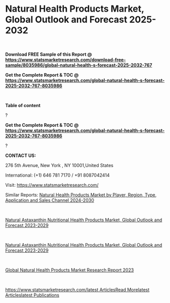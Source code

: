 <h1>Natural Health Products Market, Global Outlook and Forecast 2025-2032</h1><br/><p><strong>Download FREE Sample of this Report @ <a href="https://www.statsmarketresearch.com/download-free-sample/8035986/global-natural-health-s-forecast-2025-2032-767">https://www.statsmarketresearch.com/download-free-sample/8035986/global-natural-health-s-forecast-2025-2032-767</a></strong></p>
 
 
 
 <div><b>Get the Complete Report & TOC @ <a href="https://www.statsmarketresearch.com/global-natural-health-s-forecast-2025-2032-767-8035986">https://www.statsmarketresearch.com/global-natural-health-s-forecast-2025-2032-767-8035986</a></b></div>
 
 
 
 <p><br />
 
 <b>Table of content</b></p>
 
 
 
 <p>? </p>
 
 
 
 <div><b>Get the Complete Report & TOC @ <a href="https://www.statsmarketresearch.com/global-natural-health-s-forecast-2025-2032-767-8035986">https://www.statsmarketresearch.com/global-natural-health-s-forecast-2025-2032-767-8035986</a></b></div>
 
 
 
 <p>? </p>
 
 
 
 <p><b>CONTACT US:</b><br />
 
 276 5th Avenue, New York , NY 10001,United States<br />
 
 International: (+1) 646 781 7170 / +91 8087042414<br />
 
 Visit: <a href="https://www.statsmarketresearch.com/">https://www.statsmarketresearch.com/</a><br />
 
 Similar Reports: <a href="https://www.statsmarketresearch.com/global-natural-health-s-forecast-2025-2032-767-8035986">Natural Health Products Market by Player, Region, Type, Application and Sales Channel 2024-2030</a><br />
 
 <br />
 
 <a href="https://www.statsmarketresearch.com/global-natural-health-s-forecast-2025-2032-767-8035986">Natural Astaxanthin Nutritional Health Products Market, Global Outlook and Forecast 2023-2029</a><br />
 
 <br />
 
 <a href="https://www.statsmarketresearch.com/global-natural-health-s-forecast-2025-2032-767-8035986">Natural Astaxanthin Nutritional Health Products Market, Global Outlook and Forecast 2023-2029</a><br />
 
 <br />
 
 <a href="https://www.statsmarketresearch.com/global-natural-health-s-forecast-2025-2032-767-8035986">Global Natural Health Products Market Research Report 2023</a><br />
 
 <br />
 
 <a href="https://gyeongbokgung.com">https://www.statsmarketresearch.com/</a><a href="https://hallyeomaritime.com">latest Articles</a><a href="https://jingwansa.com">Read More</a><a href="https://nguoiviet.jp/">latest Articles</a><a href="https://www.intelmarketresearch.com/">latest Publications</a></p>